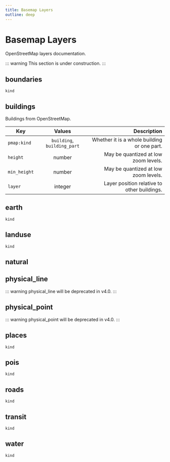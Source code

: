 ```yaml
---
title: Basemap Layers
outline: deep
---
```

<script setup>
  import MaplibreMap from '../components/MaplibreMap.vue'
</script>

# Basemap Layers

OpenStreetMap layers documentation.

::: warning
This section is under construction.
:::

<MaplibreMap/>

## boundaries

`kind`

## buildings


Buildings from OpenStreetMap.

| Key |      Values |  Description |
| ------------- | :-----------: | ----: |
| `pmap:kind` | `building`, `building_part`| Whether it is a whole building or one part. |
| `height` |   number | May be quantized at low zoom levels. |
| `min_height` |   number | May be quantized at low zoom levels. |
| `layer` | integer | Layer position relative to other buildings. |

## earth

`kind`

## landuse

`kind`

## natural

<MaplibreMap/>

## physical_line

::: warning
physical_line will be deprecated in v4.0.
:::

## physical_point

::: warning
physical_point will be deprecated in v4.0.
:::


## places

`kind`

## pois

`kind`

## roads

`kind`

## transit

`kind`

## water

`kind`

